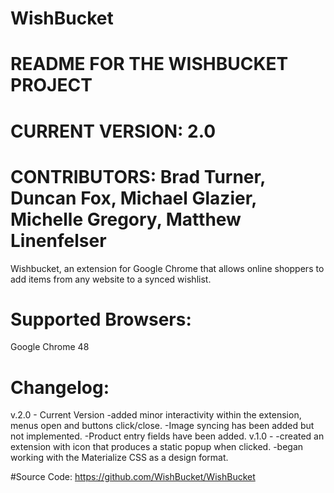 # WishBucket 
# README FOR THE WISHBUCKET PROJECT
# CURRENT VERSION: 2.0

# CONTRIBUTORS: Brad Turner, Duncan Fox, Michael Glazier, Michelle Gregory, Matthew Linenfelser

Wishbucket, an extension for Google Chrome that allows online shoppers to add items from any website to a synced wishlist. 

# Supported Browsers: 
Google Chrome 48

# Changelog: 

v.2.0 - Current Version 
	-added minor interactivity within the extension, menus open and buttons click/close. 
	-Image syncing has been added but not implemented.
	-Product entry fields have been added. 
v.1.0 - 
	-created an extension with icon that produces a static popup when clicked.
	-began working with the Materialize CSS as a design format.
	
#Source Code: 
https://github.com/WishBucket/WishBucket


